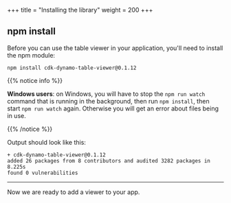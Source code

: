 +++
title = "Installing the library"
weight = 200
+++

## npm install

Before you can use the table viewer in your application, you'll need to install
the npm module:

```console
npm install cdk-dynamo-table-viewer@0.1.12
```

{{% notice info %}}

**Windows users**: on Windows, you will have to stop the `npm run watch` command
that is running in the background, then run `npm install`, then start
`npm run watch` again. Otherwise you will get an error about files being
in use.

{{% /notice %}}

Output should look like this:

```
+ cdk-dynamo-table-viewer@0.1.12
added 26 packages from 8 contributors and audited 3282 packages in 8.225s
found 0 vulnerabilities
```

----

Now we are ready to add a viewer to your app.
